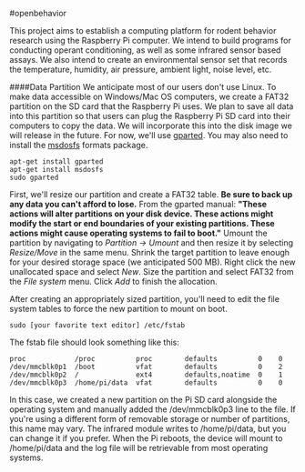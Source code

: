#openbehavior

This project aims to establish a computing platform for rodent behavior research using the Raspberry Pi computer. We intend to build programs for conducting operant conditioning, as well as some infrared sensor based assays. We also intend to create an environmental sensor set that records the temperature, humidity, air pressure, ambient light, noise level, etc. 

####Data Partition
We anticipate most of our users don't use Linux. To make data accessible on Windows/Mac OS computers, we create a FAT32 partition on the SD card that the Raspberry Pi uses. We plan to save all data into this partition so that users can plug the Raspberry Pi SD card into their computers to copy the data. We will incorporate this into the disk image we will release in the future. For now, we'll use [gparted](http://gparted.org).  You may also need to install the [msdosfs](http://www.freebsd.org/cgi/man.cgi?query=msdosfs&sektion=5&manpath=FreeBSD+8.4-RELEASE) formats package.

```
apt-get install gparted
apt-get install msdosfs
sudo gparted
```

First, we'll resize our partition and create a FAT32 table.  **Be sure to back up any data you can't afford to lose.** From the gparted manual: **"These actions will alter partitions on your disk device. These actions might modify the start or end boundaries of your existing partitions. These actions might cause operating systems to fail to boot."**  Umount the partition by navigating to *Partition -> Umount* and then resize it by selecting *Resize/Move* in the same menu.  Shrink the target partition to leave enough for your desired storage space (we anticipated 500 MB).  Right click the new unallocated space and select *New*.  Size the partition and select FAT32 from the *File system* menu.  Click *Add* to finish the allocation. 

After creating an appropriately sized partition, you'll need to edit the file system tables to force the new partition to mount on boot.  

```
sudo [your favorite text editor] /etc/fstab
```

The fstab file should look something like this:

```
proc            /proc          proc        defaults          0    0
/dev/mmcblk0p1  /boot          vfat        defaults          0    2
/dev/mmcblk0p2  /              ext4        defaults,noatime  0    1
/dev/mmcblk0p3  /home/pi/data  vfat        defaults          0    0
```

In this case, we created a new partition on the Pi SD card alongside the operating system and manually added the /dev/mmcblk0p3 line to the file.  If you're using a different form of removable storage or number of partitions, this name may vary.  The infrared module writes to /home/pi/data, but you can change it if you prefer.  When the Pi reboots, the device will mount to /home/pi/data and the log file will be retrievable from most operating systems. 




